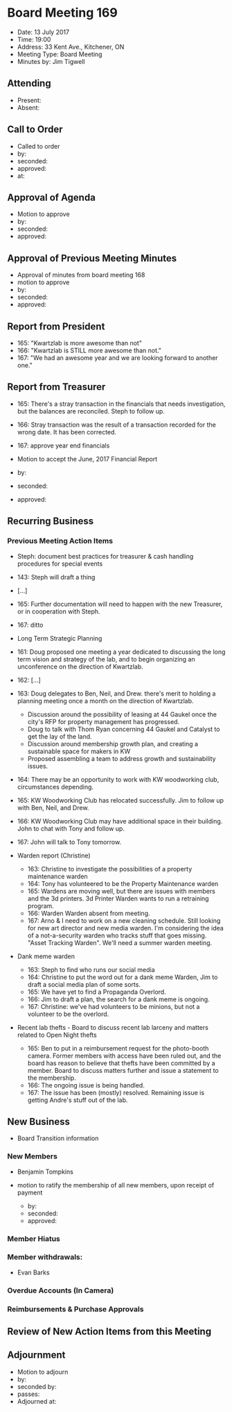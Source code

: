 # Board Meeting 169

* Date: 13 July 2017
* Time: 19:00
* Address: 33 Kent Ave., Kitchener, ON
* Meeting Type: Board Meeting
* Minutes by: Jim Tigwell

## Attending
* Present: 
* Absent: 

## Call to Order
* Called to order
 * by: 
 * seconded: 
 * approved: 
 * at:

## Approval of Agenda
* Motion to approve
 * by: 
 * seconded: 
 * approved: 

## Approval of Previous Meeting Minutes
* Approval of minutes from board meeting 168
 * motion to approve
 * by: 
 * seconded: 
 * approved: 
 

## Report from President
* 165: "Kwartzlab is more awesome than not"
* 166: "Kwartzlab is STILL more awesome than not."
* 167: "We had an awesome year and we are looking forward to another one."

## Report from Treasurer
* 165: There's a stray transaction in the financials that needs investigation, but the balances are reconciled. Steph to follow up. 
* 166: Stray transaction was the result of a transaction recorded for the wrong date. It has been corrected. 
* 167: approve year end financials

* Motion to accept the June, 2017 Financial Report
 * by: 
 * seconded: 
 * approved: 

## Recurring Business

### Previous Meeting Action Items
* Steph: document best practices for treasurer & cash handling procedures for special events
 * 143: Steph will draft a thing
 * [...]
 * 165: Further documentation will need to happen with the new Treasurer, or in cooperation with Steph. 
 * 167: ditto
 
* Long Term Strategic Planning
 * 161: Doug proposed one meeting a year dedicated to discussing the long term vision and strategy of the lab, and to begin organizing an unconference on the direction of Kwartzlab.
 * 162: [...]
 * 163: Doug delegates to Ben, Neil, and Drew. there's merit to holding a planning meeting once a month on the direction of Kwartzlab.
    * Discussion around the possibility of leasing at 44 Gaukel once the city's RFP for property management has progressed.
    * Doug to talk with Thom Ryan concerning 44 Gaukel and Catalyst to get the lay of the land.
    * Discussion around membership growth plan, and creating a sustainable space for makers in KW
    * Proposed assembling a team to address growth and sustainability issues.
 * 164: There may be an opportunity to work with KW woodworking club, circumstances depending. 
 * 165: KW Woodworking Club has relocated successfully. Jim to follow up with Ben, Neil, and Drew. 
 * 166: KW Woodworking Club may have additional space in their building. John to chat with Tony and follow up. 
 * 167: John will talk to Tony tomorrow.

* Warden report (Christine)
  * 163: Christine to investigate the possibilities of a property maintenance warden
  * 164: Tony has volunteered to be the Property Maintenance warden
  * 165: Wardens are moving well, but there are issues with members and the 3d printers. 3d Printer Warden wants to run a retraining program. 
  * 166: Warden Warden absent from meeting. 
  * 167: Arno & I need to work on a new cleaning schedule.
    Still looking for new art director and new media warden.
    I'm considering the idea of a not-a-security warden who tracks stuff that goes missing.
    "Asset Tracking Warden".
    We'll need a summer warden meeting.
  
* Dank meme warden
  * 163: Steph to find who runs our social media
  * 164: Christine to put the word out for a dank meme Warden, Jim to draft a social media plan of some sorts. 
  * 165: We have yet to find a Propaganda Overlord. 
  * 166: Jim to draft a plan, the search for a dank meme is ongoing. 
  * 167: Christine: we've had volunteers to be minions, but not a volunteer to be the overlord.
  
 * Recent lab thefts - Board to discuss recent lab larceny and matters related to Open Night thefts
   * 165: Ben to put in a reimbursement request for the photo-booth camera. Former members with access have been ruled out, and the board has reason to believe that thefts have been committed by a member. Board to discuss matters further and issue a statement to the membership. 
   * 166: The ongoing issue is being handled.
   * 167: The issue has been (mostly) resolved. Remaining issue is getting Andre's stuff out of the lab.

## New Business
   * Board Transition information

### New Members
 * Benjamin Tompkins
  
 * motion to ratify the membership of all new members, upon receipt of payment
    * by: 
    * seconded: 
    * approved: 

### Member Hiatus
 
### Member withdrawals:

  * Evan Barks

### Overdue Accounts (In Camera)


### Reimbursements & Purchase Approvals

## Review of New Action Items from this Meeting

  
## Adjournment
* Motion to adjourn
 * by: 
 * seconded by: 
 * passes: 
* Adjourned at: 
